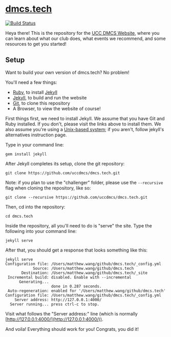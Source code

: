 # [dmcs.tech](https://dmcs.tech)

[![Build Status](https://travis-ci.org/uccdmcs/dmcs.tech.svg?branch=master)](https://travis-ci.org/uccdmcs/dmcs.tech)

Heya there! This is the repository for the [UCC DMCS Website](https://dmcs.tech), where you can learn about what our club does, what events we recommend, and some resources to get you started!

## Setup

Want to build your own version of dmcs.tech? No problem!

You'll need a few things:

* [Ruby](https://www.ruby-lang.org/en/), to install [Jekyll](https://jekyllrb.com)
* [Jekyll](https://jekyllrb.com), to build and run the website
* [Git](https://git-scm.com/), to clone this repository
* A Browser, to view the website of course!

First things first, we need to install Jekyll. We assume that you have Git and Ruby installed. If you don't, please visit the links above to install them. We also assume you're using a [Unix-based system](https://en.wikipedia.org/wiki/Unix); if you aren't, follow jekyll's alternatives instruction page.

Type in your command line:
```
gem install jekyll
```

After Jekyll completes its setup, clone the git repository:
```
git clone https://github.com/uccdmcs/dmcs.tech.git
```

Note: if you plan to use the "challenger" folder, please use the `--recursive` flag when cloning the repository, like so:

```
git clone --recursive https://github.com/uccdmcs/dmcs.tech.git
```


Then, cd into the repository:
```
cd dmcs.tech
```

Inside the repository, all you'll need to do is "serve" the site. Type the following into your command line:
```
jekyll serve
```

After that, you should get a response that looks something like this:

```
jekyll serve
Configuration file: /Users/matthew.wang/github/dmcs.tech/_config.yml
            Source: /Users/matthew.wang/github/dmcs.tech
       Destination: /Users/matthew.wang/github/dmcs.tech/_site
 Incremental build: disabled. Enable with --incremental
      Generating...
                    done in 0.287 seconds.
 Auto-regeneration: enabled for '/Users/matthew.wang/github/dmcs.tech'
Configuration file: /Users/matthew.wang/github/dmcs.tech/_config.yml
    Server address: http://127.0.0.1:4000/
  Server running... press ctrl-c to stop.

```

Visit what follows the "Server address:" line (which is normally [http://127.0.0.1:4000/](http://127.0.0.1:4000/)).

And voila! Everything should work for you! Congrats, you did it!

